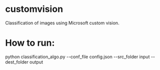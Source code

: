 # customvision
Classification of images using Microsoft custom vision.

# How to run:
python classification_algo.py --conf_file config.json --src_folder input --dest_folder output
